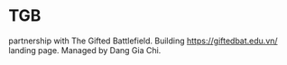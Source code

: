 # TGB
partnership with The Gifted Battlefield.
Building https://giftedbat.edu.vn/ landing page.
Managed by Dang Gia Chi. 
